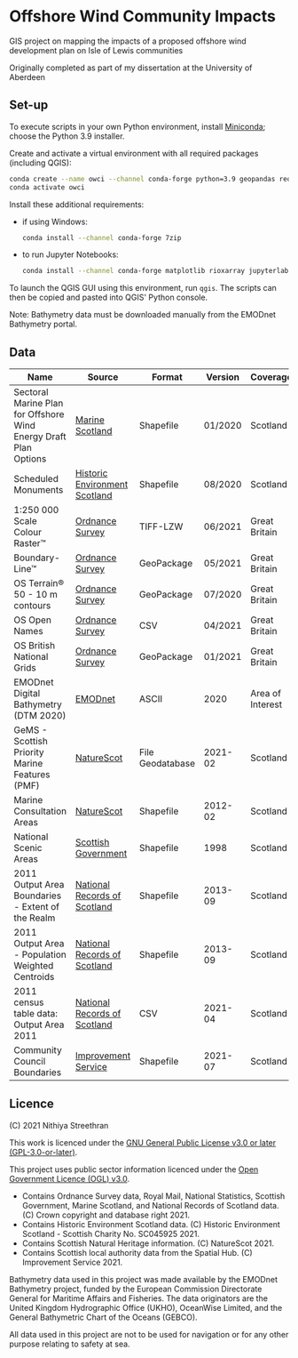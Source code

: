# Offshore Wind Community Impacts

GIS project on mapping the impacts of a proposed offshore wind development plan on Isle of Lewis communities

Originally completed as part of my dissertation at the University of Aberdeen

## Set-up

To execute scripts in your own Python environment, install [Miniconda](https://docs.conda.io/en/latest/miniconda.html); choose the Python 3.9 installer.

Create and activate a virtual environment with all required packages (including QGIS):

```sh
conda create --name owci --channel conda-forge python=3.9 geopandas requests qgis
conda activate owci
```

Install these additional requirements:

- if using Windows:

  ```sh
  conda install --channel conda-forge 7zip
  ```

- to run Jupyter Notebooks:

  ```sh
  conda install --channel conda-forge matplotlib rioxarray jupyterlab
  ```

To launch the QGIS GUI using this environment, run `qgis`. The scripts can then be copied and pasted into QGIS' Python console.

Note: Bathymetry data must be downloaded manually from the EMODnet Bathymetry portal.

## Data

Name | Source | Format | Version | Coverage | CRS
----- | --- | -- | -- | --- | --
Sectoral Marine Plan for Offshore Wind Energy Draft Plan Options | [Marine Scotland](https://marine.gov.scot/data/sectoral-marine-plan-offshore-wind-energy-draft-plan-options-gis-files) | Shapefile | 01/2020 | Scotland | EPSG:4326
Scheduled Monuments | [Historic Environment Scotland](https://portal.historicenvironment.scot/downloads/scheduledmonuments) | Shapefile | 08/2020 | Scotland | EPSG:27700
1:250 000 Scale Colour Raster™ | [Ordnance Survey](https://www.ordnancesurvey.co.uk/business-government/products/250k-raster) | TIFF-LZW | 06/2021 | Great Britain | EPSG:27700
Boundary-Line™ | [Ordnance Survey](https://www.ordnancesurvey.co.uk/business-government/products/boundaryline) | GeoPackage | 05/2021 | Great Britain | EPSG:27700
OS Terrain® 50 - 10 m contours | [Ordnance Survey](https://www.ordnancesurvey.co.uk/business-government/products/terrain-50) | GeoPackage | 07/2020 | Great Britain | EPSG:27700
OS Open Names | [Ordnance Survey](https://www.ordnancesurvey.co.uk/business-government/products/open-map-names) | CSV | 04/2021 | Great Britain | EPSG:27700
OS British National Grids | [Ordnance Survey](https://github.com/OrdnanceSurvey/OS-British-National-Grids) | GeoPackage | 01/2021 | Great Britain | EPSG:27700
EMODnet Digital Bathymetry (DTM 2020) | [EMODnet](https://www.emodnet-bathymetry.eu/) | ASCII | 2020 | Area of Interest | EPSG:4326
GeMS - Scottish Priority Marine Features (PMF) | [NatureScot](https://gateway.snh.gov.uk/natural-spaces/datasets/GEMS-PMF) | File Geodatabase | 2021-02 | Scotland | EPSG:4326
Marine Consultation Areas | [NatureScot](https://gateway.snh.gov.uk/natural-spaces/datasets/MCA) | Shapefile | 2012-02 | Scotland | EPSG:27700
National Scenic Areas | [Scottish Government](https://www.spatialdata.gov.scot/geonetwork/srv/eng/catalog.search#/metadata/13396739-7602-4428-85fd-95a5d7e208a1) | Shapefile | 1998 | Scotland | EPSG:27700
2011 Output Area Boundaries - Extent of the Realm | [National Records of Scotland](https://www.nrscotland.gov.uk/statistics-and-data/geography/our-products/census-datasets/2011-census/2011-boundaries) | Shapefile | 2013-09 | Scotland | EPSG:27700
2011 Output Area - Population Weighted Centroids | [National Records of Scotland](https://www.nrscotland.gov.uk/statistics-and-data/geography/our-products/census-datasets/2011-census/2011-boundaries) | Shapefile | 2013-09 | Scotland | EPSG:27700
2011 census table data: Output Area 2011 | [National Records of Scotland](https://www.scotlandscensus.gov.uk/documents/2011-census-table-data-output-area-2011/) | CSV | 2021-04 | Scotland
Community Council Boundaries | [Improvement Service](https://data.spatialhub.scot/dataset/community_council_boundaries-is) | Shapefile | 2021-07 | Scotland | EPSG:27700

## Licence

(C) 2021 Nithiya Streethran

This work is licenced under the [GNU General Public License v3.0 or later (GPL-3.0-or-later)](https://www.gnu.org/licenses/gpl-3.0.html).

This project uses public sector information licenced under the [Open Government Licence (OGL) v3.0](https://www.nationalarchives.gov.uk/doc/open-government-licence/version/3/).

- Contains Ordnance Survey data, Royal Mail, National Statistics, Scottish Government, Marine Scotland, and National Records of Scotland data. (C) Crown copyright and database right 2021.
- Contains Historic Environment Scotland data. (C) Historic Environment Scotland - Scottish Charity No. SC045925 2021.
- Contains Scottish Natural Heritage information. (C) NatureScot 2021.
- Contains Scottish local authority data from the Spatial Hub. (C) Improvement Service 2021.

Bathymetry data used in this project was made available by the EMODnet Bathymetry project, funded by the European Commission Directorate General for Maritime Affairs and Fisheries. The data originators are the United Kingdom Hydrographic Office (UKHO), OceanWise Limited, and the General Bathymetric Chart of the Oceans (GEBCO).

All data used in this project are not to be used for navigation or for any other purpose relating to safety at sea.
